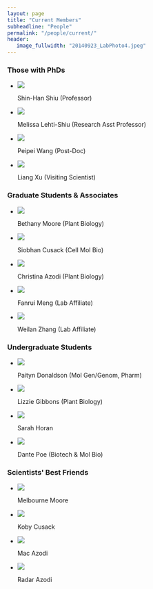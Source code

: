 ```yaml
---
layout: page
title: "Current Members"
subheadline: "People"
permalink: "/people/current/"
header:
   image_fullwidth: "20140923_LabPhoto4.jpeg"
---
```

<head>
  <base href="https://ShiuLab.github.io/images/people/" target="_blank">
</head>


### Those with PhDs
<html>
<body>
<ul class="small-block-grid-2 medium-block-grid-3 large-block-grid-4">
  <li><img src="shinhan.png"><p>Shin-Han Shiu (Professor)</p></li>
  <li><img src="melissa.jpg"><p>Melissa Lehti-Shiu (Research Asst Professor)</p></li>
  <li><img src="peipei.jpg"><p>Peipei Wang (Post-Doc)</p></li>
  <li><img src="liang.jpg"><p>Liang Xu (Visiting Scientist)</p></li>
</ul>
</body>
</html>

### Graduate Students & Associates
<html>
<body>
<ul class="small-block-grid-2 medium-block-grid-3 large-block-grid-4">
  <li><img src="beth.jpg"><p>Bethany Moore (Plant Biology)</p></li>
  <li><img src="siobhan.jpg"><p>Siobhan Cusack (Cell Mol Bio)</p></li>
  <li><img src="christina.jpg"><p>Christina Azodi (Plant Biology)</p></li>
  <li><img src="fanrui.jpg"><p>Fanrui Meng (Lab Affiliate)</p></li>
  <li><img src="weilan.jpg"><p>Weilan Zhang (Lab Affiliate)</p></li>
</ul>
</body>
</html>

### Undergraduate Students
<html>
<body>
<ul class="small-block-grid-2 medium-block-grid-3 large-block-grid-4">
  <li><img src="paityn.png"><p>Paityn Donaldson (Mol Gen/Genom, Pharm)</p></li>
  <li><img src="lizzie.png"><p>Lizzie Gibbons (Plant Biology)</p></li>
  <li><img src="sarah.png"><p>Sarah Horan</p></li>
  <li><img src="dante.jpg"><p>Dante Poe (Biotech & Mol Bio)</p></li>
</ul>
</body>
</html>

### Scientists' Best Friends
<html>
<body>
<ul class="small-block-grid-2 medium-block-grid-3 large-block-grid-4">
  <li><img src="mel.jpg"><p>Melbourne Moore</p></li>
  <li><img src="koby.jpg"><p>Koby Cusack</p></li>
  <li><img src="mac.png"><p>Mac Azodi</p></li>
  <li><img src="radar.jpg"><p>Radar Azodi</p></li>
</ul>
</body>
</html>